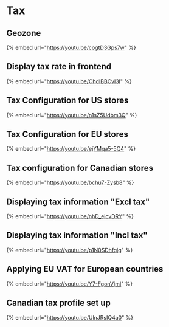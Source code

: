 # Tax

## Geozone

{% embed url="https://youtu.be/cogtD3Gps7w" %}

## Display tax rate in frontend

{% embed url="https://youtu.be/ChdIBBCvl3I" %}

## Tax Configuration for US stores

{% embed url="https://youtu.be/n1sZ5Udbm3Q" %}

## Tax Configuration for EU stores

{% embed url="https://youtu.be/ejYMqa5-5Q4" %}

## Tax configuration for Canadian stores

{% embed url="https://youtu.be/bchu7-Zysb8" %}

## Displaying tax information "Excl tax"

{% embed url="https://youtu.be/nhD_elcvDRY" %}

## Displaying tax information "Incl tax"

{% embed url="https://youtu.be/p1N0SDhfqlg" %}

## Applying EU VAT for European countries

{% embed url="https://youtu.be/Y7-FgonVjmI" %}

## Canadian tax profile set up

{% embed url="https://youtu.be/UlnJRsIQ4a0" %}


